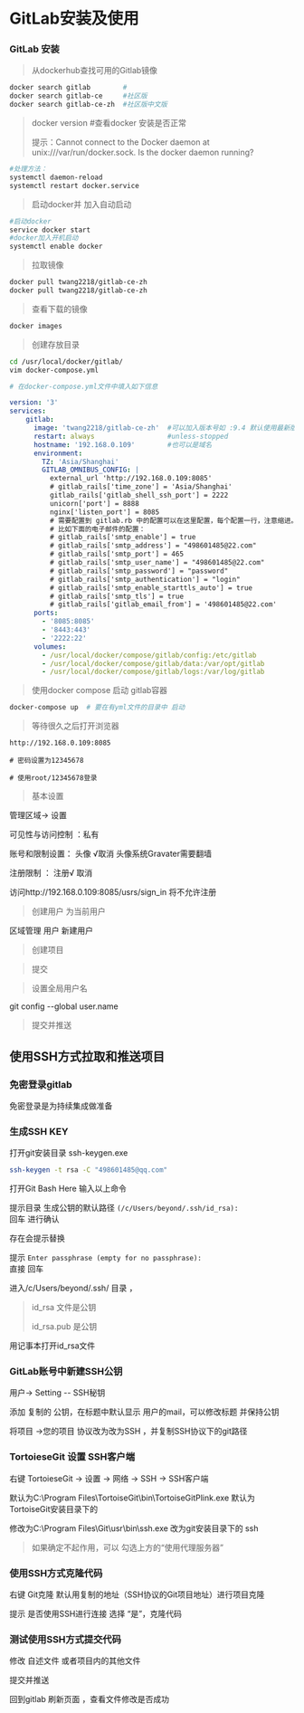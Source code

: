 # GitLab安装及使用



### GitLab 安装

> 从dockerhub查找可用的Gitlab镜像

```bash
docker search gitlab		#
docker search gitlab-ce		#社区版
docker search gitlab-ce-zh  #社区版中文版
```

> docker version  #查看docker 安装是否正常
>
> 提示：Cannot connect to the Docker daemon at unix:///var/run/docker.sock. Is the docker daemon running?

```bash
#处理方法：
systemctl daemon-reload
systemctl restart docker.service
```

> 启动docker并 加入自动启动

```bash
#启动docker
service docker start
#docker加入开机启动
systemctl enable docker
```

> 拉取镜像

```bash
docker pull twang2218/gitlab-ce-zh
docker pull twang2218/gitlab-ce-zh
```

> 查看下载的镜像

```bash
docker images
```



> 创建存放目录
```bash
cd /usr/local/docker/gitlab/
vim docker-compose.yml

# 在docker-compose.yml文件中填入如下信息
```
```yaml
version: '3'
services:
    gitlab:
      image: 'twang2218/gitlab-ce-zh'  #可以加入版本号如 :9.4 默认使用最新版本
      restart: always                  #unless-stopped
      hostname: '192.168.0.109'        #也可以是域名
      environment:
        TZ: 'Asia/Shanghai'
        GITLAB_OMNIBUS_CONFIG: |
          external_url 'http://192.168.0.109:8085'
          # gitlab_rails['time_zone'] = 'Asia/Shanghai'
          gitlab_rails['gitlab_shell_ssh_port'] = 2222
          unicorn['port'] = 8888
          nginx['listen_port'] = 8085
          # 需要配置到 gitlab.rb 中的配置可以在这里配置，每个配置一行，注意缩进。
          # 比如下面的电子邮件的配置：
          # gitlab_rails['smtp_enable'] = true
          # gitlab_rails['smtp_address'] = "498601485@22.com"
          # gitlab_rails['smtp_port'] = 465
          # gitlab_rails['smtp_user_name'] = "498601485@22.com"
          # gitlab_rails['smtp_password'] = "password"
          # gitlab_rails['smtp_authentication'] = "login"
          # gitlab_rails['smtp_enable_starttls_auto'] = true
          # gitlab_rails['smtp_tls'] = true
          # gitlab_rails['gitlab_email_from'] = '498601485@22.com'
      ports:
        - '8085:8085'
        - '8443:443'
        - '2222:22'
      volumes:
        - /usr/local/docker/compose/gitlab/config:/etc/gitlab
        - /usr/local/docker/compose/gitlab/data:/var/opt/gitlab
        - /usr/local/docker/compose/gitlab/logs:/var/log/gitlab
```

> 使用docker compose 启动 gitlab容器

```bash
docker-compose up  # 要在有yml文件的目录中 启动
```

> 等待很久之后打开浏览器

```
http://192.168.0.109:8085

# 密码设置为12345678

# 使用root/12345678登录

```

> 基本设置

管理区域-> 设置

可见性与访问控制 ：私有

账号和限制设置： 头像 √取消  头像系统Gravater需要翻墙 

注册限制 ： 注册√ 取消

访问http://192.168.0.109:8085/usrs/sign_in 将不允许注册



> 创建用户 为当前用户

区域管理 用户 新建用户



> 创建项目

> 提交



> 设置全局用户名

git config --global user.name



> 提交并推送





## 使用SSH方式拉取和推送项目



### 免密登录gitlab

免密登录是为持续集成做准备



### 生成SSH KEY

打开git安装目录 ssh-keygen.exe

```bash
ssh-keygen -t rsa -C "498601485@qq.com"
```

打开Git Bash Here 输入以上命令

提示目录 生成公钥的默认路径     ` (/c/Users/beyond/.ssh/id_rsa):              `     回车 进行确认

存在会提示替换

提示  `Enter passphrase (empty for no passphrase):                                     `    直接 回车

进入/c/Users/beyond/.ssh/ 目录 ，

> id_rsa  文件是公钥
>
> id_rsa.pub 是公钥

用记事本打开id_rsa文件



### GitLab账号中新建SSH公钥

用户-> Setting -- SSH秘钥 

添加 复制的 公钥，在标题中默认显示 用户的mail，可以修改标题 并保持公钥



将项目 ->您的项目 协议改为改为SSH ，并复制SSH协议下的git路径 



### TortoieseGit 设置 SSH客户端

右键 TortoieseGit -> 设置 -> 网络 -> SSH -> SSH客户端

默认为C:\Program Files\TortoiseGit\bin\TortoiseGitPlink.exe   默认为TortoiseGit安装目录下的

修改为C:\Program Files\Git\usr\bin\ssh.exe  改为git安装目录下的 ssh

> 如果确定不起作用，可以 勾选上方的“使用代理服务器”



### 使用SSH方式克隆代码

右键 Git克隆 默认用复制的地址（SSH协议的Git项目地址）进行项目克隆

提示 是否使用SSH进行连接 选择 “是”，克隆代码



### 测试使用SSH方式提交代码

修改 自述文件 或者项目内的其他文件

提交并推送

回到gitlab 刷新页面 ，查看文件修改是否成功
